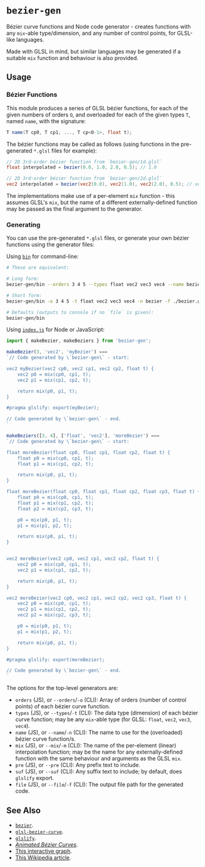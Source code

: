 # `bezier-gen`

Bézier curve functions and Node code generator - creates functions with any `mix`-able type/dimension, and any number of control points, for GLSL-like languages.

Made with GLSL in mind, but similar languages may be generated if a suitable `mix` function and behaviour is also provided.

## Usage

### Bézier Functions

This module produces a series of GLSL bézier functions, for each of the given numbers of orders `O`, and overloaded for each of the given types `T`, named `name`, with the signature:
```glsl
T name(T cp0, T cp1, ..., T cp<O-1>, float t);
```

The bézier functions may be called as follows (using functions in the pre-generated `*.glsl` files for example):
```glsl
// 2D 3rd-order bézier function from `bezier-gen/1d.glsl`
float interpolated = bezier(0.0, 1.0, 2.0, 0.5); // 1.0

// 2D 3rd-order bézier function from `bezier-gen/2d.glsl`
vec2 interpolated = bezier(vec2(0.0), vec2(1.0), vec2(2.0), 0.5); // vec2(1.0)
```

The implementations make use of a per-element `mix` function - this assumes GLSL's `mix`, but the name of a different externally-defined function may be passed as the final argument to the generator.

### Generating

You can use the pre-generated `*.glsl` files, or generate your own bézier functions using the generator files:

Using [`bin`](./bin) for command-line:
```bash
# These are equivalent:

# Long form:
bezier-gen/bin --orders 3 4 5 --types float vec2 vec3 vec4 --name bezier --file ./bezier.glsl

# Short form:
bezier-gen/bin -o 3 4 5 -t float vec2 vec3 vec4 -n bezier -f ./bezier.glsl

# Defaults (outputs to console if no `file` is given):
bezier-gen/bin
```

Using [`index.js`](./index.js) for Node or JavaScript:
```javascript
import { makeBezier, makeBeziers } from 'bezier-gen';

makeBezier(3, 'vec2', 'myBezier') ===
`// Code generated by \`bezier-gen\` - start:

vec2 myBezier(vec2 cp0, vec2 cp1, vec2 cp2, float t) {
    vec2 p0 = mix(cp0, cp1, t);
    vec2 p1 = mix(cp1, cp2, t);

    return mix(p0, p1, t);
}

#pragma glslify: export(myBezier);

// Code generated by \`bezier-gen\` - end.
`

makeBeziers([3, 4], ['float', 'vec2'], 'moreBezier') ===
`// Code generated by \`bezier-gen\` - start:

float moreBezier(float cp0, float cp1, float cp2, float t) {
    float p0 = mix(cp0, cp1, t);
    float p1 = mix(cp1, cp2, t);

    return mix(p0, p1, t);
}

float moreBezier(float cp0, float cp1, float cp2, float cp3, float t) {
    float p0 = mix(cp0, cp1, t);
    float p1 = mix(cp1, cp2, t);
    float p2 = mix(cp2, cp3, t);

    p0 = mix(p0, p1, t);
    p1 = mix(p1, p2, t);

    return mix(p0, p1, t);
}


vec2 moreBezier(vec2 cp0, vec2 cp1, vec2 cp2, float t) {
    vec2 p0 = mix(cp0, cp1, t);
    vec2 p1 = mix(cp1, cp2, t);

    return mix(p0, p1, t);
}

vec2 moreBezier(vec2 cp0, vec2 cp1, vec2 cp2, vec2 cp3, float t) {
    vec2 p0 = mix(cp0, cp1, t);
    vec2 p1 = mix(cp1, cp2, t);
    vec2 p2 = mix(cp2, cp3, t);

    p0 = mix(p0, p1, t);
    p1 = mix(p1, p2, t);

    return mix(p0, p1, t);
}

#pragma glslify: export(moreBezier);

// Code generated by \`bezier-gen\` - end.
`
```

The options for the top-level generators are:

- `orders` (JS), or `--orders`/`-o` (CLI): Array of orders (number of control points) of each bézier curve function.
- `types` (JS), or `--types`/`-t` (CLI): The data type (dimension) of each bézier curve function; may be any `mix`-able type (for GLSL: `float`, `vec2`, `vec3`, `vec4`).
- `name` (JS), or `--name`/`-n` (CLI): The name to use for the (overloaded) bézier curve function/s.
- `mix` (JS), or `--mix`/`-m` (CLI): The name of the per-element (linear) interpolation function; may be the name for any externally-defined function with the same behaviour and arguments as the GLSL `mix`.
- `pre` (JS), or `--pre` (CLI): Any prefix text to include.
- `suf` (JS), or `--suf` (CLI): Any suffix text to include; by default, does `glslify` export.
- `file` (JS), or `--file`/`-f` (CLI): The output file path for the generated code.

## See Also

- [`bezier`](https://github.com/hughsk/bezier).
- [`glsl-bezier-curve`](https://github.com/yiwenl/glsl-bezier-curve).
- [`glslify`](https://github.com/glslify/glslify).
- [_Animated Bézier Curves_](https://www.jasondavies.com/animated-bezier/).
- [This interactive graph](https://www.desmos.com/calculator/cahqdxeshd).
- [This Wikipedia article](https://en.wikipedia.org/wiki/B%C3%A9zier_curve#Constructing_B.C3.A9zier_curves).
